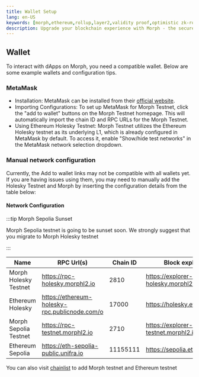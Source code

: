 ```yaml
---
title: Wallet Setup
lang: en-US
keywords: [morph,ethereum,rollup,layer2,validity proof,optimistic zk-rollup]
description: Upgrade your blockchain experience with Morph - the secure decentralized, cost0efficient, and high-performing optimistic zk-rollup solution. Try it now!
---
```


## Wallet

To interact with dApps on Morph, you need a compatible wallet. Below are some example wallets and configuration tips.

<!--
### Bitget Wallet

TBD
-->

### MetaMask


- Installation: MetaMask can be installed from their [official website](https://metamask.io/download/).
- Importing Configurations: To set up MetaMask for Morph Testnet, click the "add to wallet" buttons on the Morph Testnet homepage. This will automatically import the chain ID and RPC URLs for the Morph Testnet.
- Using Ethereum Holesky Testnet: Morph Testnet utilizes the Ethereum Holesky testnet as its underlying L1, which is already configured in MetaMask by default. To access it, enable "Show/hide test networks" in the MetaMask network selection dropdown.



### Manual network configuration

Currently, the Add to wallet links may not be compatible with all wallets yet. If you are having issues using them, you may need to manually add the Holesky Testnet and Morph by inserting the configuration details from the table below:


#### Network Configuration

:::tip Morph Sepolia Sunset

Morph Sepolia testnet is going to be sunset soon. We strongly suggest that you migrate to Morph Holesky testnet

:::


| Name                      | RPC Url(s)                            | Chain ID | Block explorer             | Symbol |
| -------- | -------------------------- | ------------- | ---------- | ------------------------------------ |
| Morph Holesky Testnet             | https://rpc-holesky.morphl2.io        | 2810    | https://explorer-holesky.morphl2.io      | ETH      |
| Ethereum Holesky            | https://ethereum-holesky-rpc.publicnode.com/o       | 17000    | https://holesky.etherscan.io      | ETH      |
| Morph Sepolia Testnet             | https://rpc-testnet.morphl2.io        | 2710    | https://explorer-testnet.morphl2.io      | ETH      |
| Ethereum Sepolia            | https://eth-sepolia-public.unifra.io       | 11155111    | https://sepolia.etherscan.io      | ETH      |



You can also visit [chainlist](https://chainlist.org/?chain=11155111&search=morph&testnets=true) to add Morph testnet and Ethereum testnet